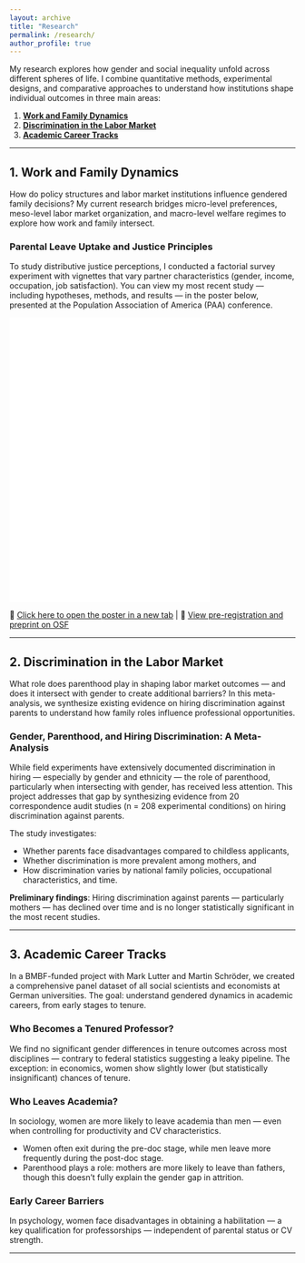 ```yaml
---
layout: archive
title: "Research"
permalink: /research/
author_profile: true
---
```


My research explores how gender and social inequality unfold across different spheres of life. I combine quantitative methods, experimental designs, and comparative approaches to understand how institutions shape individual outcomes in three main areas:

1. [**Work and Family Dynamics**](#work-and-family-dynamics)  
2. [**Discrimination in the Labor Market**](#discrimination-in-the-labor-market)  
3. [**Academic Career Tracks**](#academic-career-tracks)


---

<h2 id="work-and-family-dynamics">1. Work and Family Dynamics</h2>

<p>
How do policy structures and labor market institutions influence gendered family decisions? My current research bridges micro-level preferences, meso-level labor market organization, and macro-level welfare regimes to explore how work and family intersect.
</p>

<h3><b>Parental Leave Uptake and Justice Principles</b></h3>

<p>
To study distributive justice perceptions, I conducted a factorial survey experiment with vignettes that vary partner characteristics (gender, income, occupation, job satisfaction). 
You can view my most recent study — including hypotheses, methods, and results — in the poster below, presented at the Population Association of America (PAA) conference.
</p>

<div class="pdf-container">
  <iframe src="/files/Final one.pdf" style="border: none;"></iframe>
</div>

<p>
📄 <a href="/files/Final one.pdf" target="_blank">Click here to open the poster in a new tab</a>  
| 🔗 <a href="https://osf.io/87qup" target="_blank">View pre-registration and preprint on OSF</a>
</p>

<style>
  .pdf-container {
    width: 100%;
    max-width: 100%;
  }

  .pdf-container iframe {
    width: 70%;
    height: 500px;
  }

  @media screen and (max-width: 768px) {
    .pdf-container iframe {
      width: 100%;
      height: 450px;
    }
  }

  @media screen and (max-width: 480px) {
    .pdf-container iframe {
      width: 100%;
      height: 400px;
    }
  }
</style>



---

<h2 id="discrimination-in-the-labor-market">2. Discrimination in the Labor Market</h2>

What role does parenthood play in shaping labor market outcomes — and does it intersect with gender to create additional barriers? In this meta-analysis, we synthesize existing evidence on hiring discrimination against parents to understand how family roles influence professional opportunities.

### <b> Gender, Parenthood, and Hiring Discrimination: A Meta-Analysis </b>

While field experiments have extensively documented discrimination in hiring — especially by gender and ethnicity — the role of parenthood, particularly when intersecting with gender, has received less attention. This project addresses that gap by synthesizing evidence from 20 correspondence audit studies (n = 208 experimental conditions) on hiring discrimination against parents.

The study investigates:
- Whether parents face disadvantages compared to childless applicants,
- Whether discrimination is more prevalent among mothers, and
- How discrimination varies by national family policies, occupational characteristics, and time.

**Preliminary findings**:
Hiring discrimination against parents — particularly mothers — has declined over time and is no longer statistically significant in the most recent studies.


---

<h2 id="academic-career-tracks">3. Academic Career Tracks</h2>

In a BMBF-funded project with Mark Lutter and Martin Schröder, we created a comprehensive panel dataset of all social scientists and economists at German universities. The goal: understand gendered dynamics in academic careers, from early stages to tenure.

### <b>Who Becomes a Tenured Professor? </b>

We find no significant gender differences in tenure outcomes across most disciplines — contrary to federal statistics suggesting a leaky pipeline. The exception: in economics, women show slightly lower (but statistically insignificant) chances of tenure.

### <b> Who Leaves Academia? </b>

In sociology, women are more likely to leave academia than men — even when controlling for productivity and CV characteristics.  
- Women often exit during the pre-doc stage, while men leave more frequently during the post-doc stage.
- Parenthood plays a role: mothers are more likely to leave than fathers, though this doesn’t fully explain the gender gap in attrition.

### <b> Early Career Barriers </b>

In psychology, women face disadvantages in obtaining a habilitation — a key qualification for professorships — independent of parental status or CV strength.  

---
